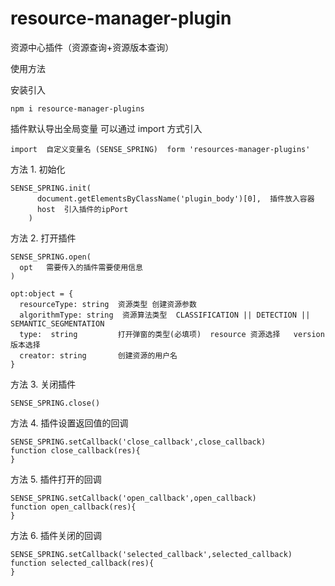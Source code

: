 # resource-manager-plugin

资源中心插件（资源查询+资源版本查询）

使用方法

安装引入

```
npm i resource-manager-plugins
```

插件默认导出全局变量 可以通过 import 方式引入

```
import  自定义变量名 (SENSE_SPRING)  form 'resources-manager-plugins'
```

方法 1. 初始化

```
SENSE_SPRING.init(
      document.getElementsByClassName('plugin_body')[0],  插件放入容器
      host  引入插件的ipPort
    )
```

方法 2. 打开插件

```
SENSE_SPRING.open(
  opt   需要传入的插件需要使用信息
)

opt:object = {
  resourceType: string  资源类型 创建资源参数
  algorithmType: string  资源算法类型  CLASSIFICATION || DETECTION || SEMANTIC_SEGMENTATION
  type:  string         打开弹窗的类型(必填项)  resource 资源选择   version 版本选择
  creator: string       创建资源的用户名
}
```

方法 3. 关闭插件

```
SENSE_SPRING.close()
```

方法 4. 插件设置返回值的回调

```
SENSE_SPRING.setCallback('close_callback',close_callback)
function close_callback(res){
}
```

方法 5. 插件打开的回调

```
SENSE_SPRING.setCallback('open_callback',open_callback)
function open_callback(res){
}
```

方法 6. 插件关闭的回调

```
SENSE_SPRING.setCallback('selected_callback',selected_callback)
function selected_callback(res){
}
```
